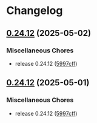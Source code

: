 # Changelog

## [0.24.12](https://github.com/scala-steward/fluflu/compare/v0.24.12...v0.24.12) (2025-05-02)


### Miscellaneous Chores

* release 0.24.12 ([5997cff](https://github.com/scala-steward/fluflu/commit/5997cff9df4e91935013219ae306aba7de5801df))

## [0.24.12](https://github.com/tkrs/fluflu/compare/v0.24.11...v0.24.12) (2025-05-01)


### Miscellaneous Chores

* release 0.24.12 ([5997cff](https://github.com/tkrs/fluflu/commit/5997cff9df4e91935013219ae306aba7de5801df))
